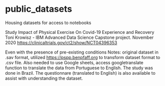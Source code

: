 # public_datasets
Housing datasets for access to notebooks

Study Impact of Physical Exercise On Covid-19 Experience and Recovery
Toni Krowisz - IBM Advanced Data Science Capstone project. November 2020
https://clinicaltrials.gov/ct2/show/NCT04396353

Even with the presence of pre-existing conditions Notes: original dataset in .sav format, utilized https://pspp.benpfaff.org to transform dataset format to .csv file. Also needed to use Google sheets, access googletranslate function to translate the data from Portuguese to English. The study was done in Brazil. The questionnare (translated to English) is also available to assist with understanding the dataset.
